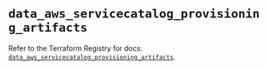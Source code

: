 # `data_aws_servicecatalog_provisioning_artifacts`

Refer to the Terraform Registry for docs: [`data_aws_servicecatalog_provisioning_artifacts`](https://registry.terraform.io/providers/hashicorp/aws/6.6.0/docs/data-sources/servicecatalog_provisioning_artifacts).
